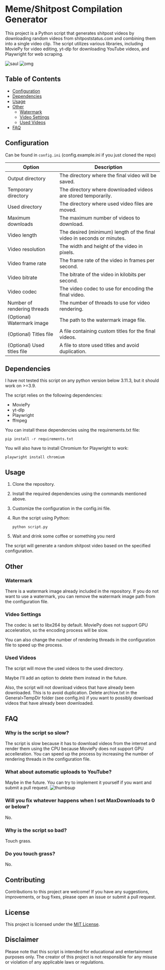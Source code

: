 # Meme/Shitpost Compilation Generator

This project is a Python script that generates shitpost videos by downloading random videos from shitpoststatus.com and combining them into a single video clip. The script utilizes various libraries, including MoviePy for video editing, yt-dlp for downloading YouTube videos, and Playwright for web scraping.

![saul](https://cdn.discordapp.com/emojis/1010754114390605844.webp?size=56) ![omg](https://cdn.discordapp.com/emojis/852418130315313162.gif)

## Table of Contents

- [Configuration](#configuration)
- [Dependencies](#dependencies)
- [Usage](#usage)
- [Other](#other)
  - [Watermark](#watermark)
  - [Video Settings](#video-settings)
  - [Used Videos](#used-videos)
- [FAQ](#faq)

## Configuration

Can be found in `config.ini` (config.example.ini if you just cloned the repo)

| Option | Description |
| ------ | ----------- |
| Output directory | The directory where the final video will be saved.
| Temporary directory | The directory where downloaded videos are stored temporarily.
| Used directory | The directory where used video files are moved.
| Maximum downloads | The maximum number of videos to download.
| Video length | The desired (minimum) length of the final video in seconds or minutes.
| Video resolution | The width and height of the video in pixels.
| Video frame rate | The frame rate of the video in frames per second.
| Video bitrate | The bitrate of the video in kilobits per second.
| Video codec | The video codec to use for encoding the final video.
| Number of rendering threads | The number of threads to use for video rendering.
| (Optional) Watermark image | The path to the watermark image file.
| (Optional) Titles file | A file containing custom titles for the final videos.
| (Optional) Used titles file | A file to store used titles and avoid duplication.

## Dependencies

I have not tested this script on any python version below 3.11.3, but it should work on >=3.9.

The script relies on the following dependencies:

- MoviePy
- yt-dlp
- Playwright
- ffmpeg

You can install these dependencies using the requirements.txt file:

```
pip install -r requirements.txt
```

You will also have to install Chromium for Playwright to work:

```
playwright install chromium
```

## Usage

1. Clone the repository.
2. Install the required dependencies using the commands mentioned above.
3. Customize the configuration in the config.ini file.
4. Run the script using Python:

    ```
    python script.py
    ```
5. Wait and drink some coffee or something you nerd

The script will generate a random shitpost video based on the specified configuration.

## Other

### Watermark
There is a watermark image already included in the repository. If you do not want to use a watermark, you can remove the watermark image path from the configuration file.

### Video Settings
The codec is set to libx264 by default. MoviePy does not support GPU acceleration, so the encoding process will be slow. 

You can also change the number of rendering threads in the configuration file to speed up the process.

### Used Videos

The script will move the used videos to the used directory. 

Maybe I'll add an option to delete them instead in the future.

Also, the script will not download videos that have already been downloaded. This is to avoid duplication. Delete archive.txt in the General>TempDir folder (see config.ini) if you want to possibly download videos that have already been downloaded.

## FAQ

### Why is the script so slow?

The script is slow because it has to download videos from the internet and render them using the CPU because MoviePy does not support GPU accelleration. You can speed up the process by increasing the number of rendering threads in the configuration file.

### What about automatic uploads to YouTube?

Maybe in the future. You can try to implement it yourself if you want and submit a pull request. ![thumbsup](https://cdn.discordapp.com/emojis/1044717814147199107.webp?size=16)

### Will you fix whatever happens when I set MaxDownloads to 0 or below?

No.

### Why is the script so bad?

Touch grass.

### Do you touch grass?

No.

## Contributing

Contributions to this project are welcome! If you have any suggestions, improvements, or bug fixes, please open an issue or submit a pull request.

## License

This project is licensed under the [MIT License](LICENSE).

## Disclaimer

Please note that this script is intended for educational and entertainment purposes only. The creator of this project is not responsible for any misuse or violation of any applicable laws or regulations.
